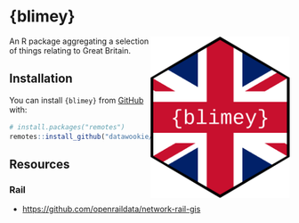 # {blimey}

<img src="man/figures/blimey-hex.png" width="250" align="right">

An R package aggregating a selection of things relating to Great Britain.

## Installation

You can install `{blimey}` from [GitHub](https://github.com/datawookie/blimey) with:

``` r
# install.packages("remotes")
remotes::install_github("datawookie/blimey")
```

## Resources

### Rail

- https://github.com/openraildata/network-rail-gis
